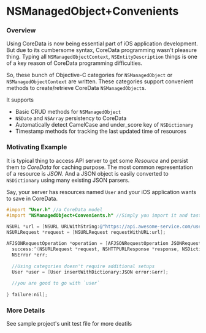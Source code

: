 NSManagedObject+Convenients
==========================

### Overview

Using CoreData is now being essential part of iOS application
development. But due to its cumbersome syntax, CoreData programming
wasn't pleasure thing. Typing all `NSManagedObjectContext`,
`NSEntityDescription` things is one of a key reason of CoreData
programming difficulties.

So, these bunch of Objective-C categories for `NSManagedObject` or
`NSManagedObjectContext` are written. These categories support
convenient methods to create/retrieve CoreData `NSManagedObject`s.  

It supports

* Basic CRUD methods for `NSManagedObject`
* `NSDate` and `NSArray` persistency to CoreData
* Automatically detect CamelCase and under_score key of `NSDictionary`
* Timestamp methods for tracking the last updated time of resources

### Motivating Example

It is typical thing to access API server to get some _Resource_ and persist them to _CoreData_ for caching purpose. The most common representation of a resource is _JSON_. And a JSON object is easily converted to `NSDictionary` using many existing JSON parsers. 

Say, your server has resources named `User` and your iOS application wants to save in CoreData. 

```` objective-c
#import "User.h" //a CoreData model
#import "NSManagedObject+Convenients.h" //Simply you import it and taste goodies
    
NSURL *url = [NSURL URLWithString:@"https://api.awesome-service.com/users/42"];
NSURLRequest *request = [NSURLRequest requestWithURL:url];

AFJSONRequestOperation *operation = [AFJSONRequestOperation JSONRequestOperationWithRequest:request
  success:^(NSURLRequest *request, NSHTTPURLResponse *response, NSDictionary *JSON) {
  NSError *err;
  
  //Using categories doesn't require additional setups
  User *user = [User insertWithDictionary:JSON error:&err];
  
  //you are good to go with `user`
  
} failure:nil];
````

### More Details
See sample project's unit test file for more deatils

